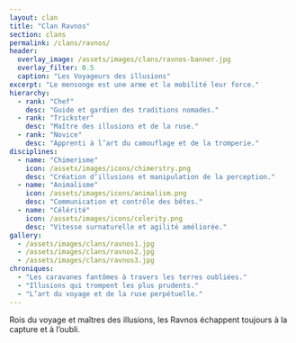 ```yaml
---
layout: clan
title: "Clan Ravnos"
section: clans
permalink: /clans/ravnos/
header:
  overlay_image: /assets/images/clans/ravnos-banner.jpg
  overlay_filter: 0.5
  caption: "Les Voyageurs des illusions"
excerpt: "Le mensonge est une arme et la mobilité leur force."
hierarchy:
  - rank: "Chef"
    desc: "Guide et gardien des traditions nomades."
  - rank: "Trickster"
    desc: "Maître des illusions et de la ruse."
  - rank: "Novice"
    desc: "Apprenti à l’art du camouflage et de la tromperie."
disciplines:
  - name: "Chimerisme"
    icon: /assets/images/icons/chimerstry.png
    desc: "Création d’illusions et manipulation de la perception."
  - name: "Animalisme"
    icon: /assets/images/icons/animalism.png
    desc: "Communication et contrôle des bêtes."
  - name: "Célérité"
    icon: /assets/images/icons/celerity.png
    desc: "Vitesse surnaturelle et agilité améliorée."
gallery:
  - /assets/images/clans/ravnos1.jpg
  - /assets/images/clans/ravnos2.jpg
  - /assets/images/clans/ravnos3.jpg
chroniques:
  - "Les caravanes fantômes à travers les terres oubliées."
  - "Illusions qui trompent les plus prudents."
  - "L’art du voyage et de la ruse perpétuelle."
---
```


Rois du voyage et maîtres des illusions, les Ravnos échappent toujours à la capture et à l’oubli.

